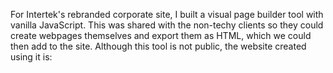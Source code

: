 For Intertek's rebranded corporate site, I built a visual page builder tool with vanilla JavaScript.
This was shared with the non-techy clients so they could create webpages themselves and export them as HTML, 
which we could then add to the site. Although this tool is not public, the website created using it is: